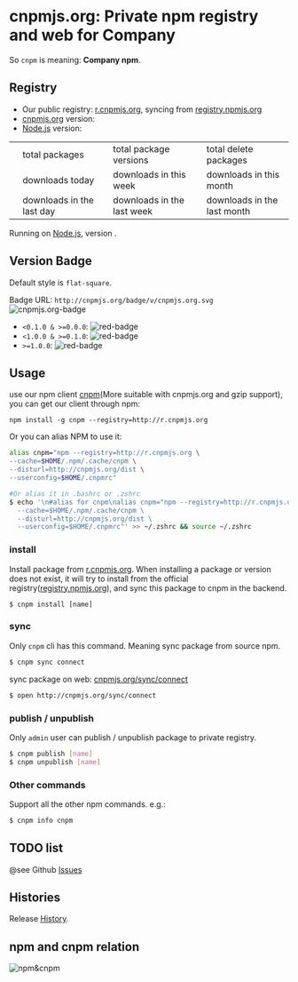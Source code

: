 # cnpmjs.org: Private npm registry and web for Company

So `cnpm` is meaning: **Company npm**.

## Registry

- Our public registry: [r.cnpmjs.org](http://r.cnpmjs.org), syncing from [registry.npmjs.org](http://registry.npmjs.org)
- [cnpmjs.org](/) version: <span id="app-version"></span>
- [Node.js](https://nodejs.org) version: <span id="node-version"></span>

<table class="downloads">
  <tbody>
    <tr>
      <td class="count" id="total-packages"></td><td>total packages</td>
      <td class="count" id="total-versions"></td><td>total package versions</td>
      <td class="count" id="total-deletes"></td><td>total delete packages</td>
    </tr>
    <tr>
      <td class="count"></td><td> downloads today</td>
      <td class="count"></td><td> downloads in this week</td>
      <td class="count"></td><td> downloads in this month</td>
    </tr>
    <tr>
      <td class="count"></td><td> downloads in the last day</td>
      <td class="count"></td><td> downloads in the last week</td>
      <td class="count"></td><td> downloads in the last month</td>
    </tr>
  </tbody>
</table>

<div class="sync" style="display:none;">
  <h3>Sync Status</h3>
  <p id="sync-model"></p>
  <p>Last sync time is <span id="last-sync-time"></span>. </p>
  <p class="syncing alert alert-info">The sync worker is working in the backend now. </p>
  <table class="sync-status">
    <tbody>
      <tr>
        <td><span id="need-sync"></span> packages need to be sync</td>
        <td class="syncing"><span id="left-sync"></span> packages and dependencies waiting for sync</td>
        <td><span id="percent-sync"></span>% progress</td>
      </tr>
      <tr>
        <td><span id="success-sync"></span> packages and dependencies sync successed</td>
        <td><span id="fail-sync"></span> packages and dependencies sync failed</td>
        <td>last success: <span id="last-success-name"></span></td>
      </tr>
    </tbody>
  </table>
</div>

Running on [Node.js](http://nodejs.org), version <span id="node-version"></span>.

<script src="/js/readme.js"></script>

## Version Badge

Default style is `flat-square`.

Badge URL: `http://cnpmjs.org/badge/v/cnpmjs.org.svg` ![cnpmjs.org-badge](http://cnpmjs.org/badge/v/cnpmjs.org.svg)

* `<0.1.0 & >=0.0.0`: ![red-badge](https://img.shields.io/badge/cnpm-0.0.1-red.svg?style=flat-square)
* `<1.0.0 & >=0.1.0`: ![red-badge](https://img.shields.io/badge/cnpm-0.1.0-green.svg?style=flat-square)
* `>=1.0.0`: ![red-badge](https://img.shields.io/badge/cnpm-1.0.0-blue.svg?style=flat-square)

## Usage

use our npm client [cnpm](https://github.com/cnpm/cnpm)(More suitable with cnpmjs.org and gzip support), you can get our client through npm:

```
npm install -g cnpm --registry=http://r.cnpmjs.org
```

Or you can alias NPM to use it:

```bash
alias cnpm="npm --registry=http://r.cnpmjs.org \
--cache=$HOME/.npm/.cache/cnpm \
--disturl=http://cnpmjs.org/dist \
--userconfig=$HOME/.cnpmrc"

#Or alias it in .bashrc or .zshrc
$ echo '\n#alias for cnpm\nalias cnpm="npm --registry=http://r.cnpmjs.org \
  --cache=$HOME/.npm/.cache/cnpm \
  --disturl=http://cnpmjs.org/dist \
  --userconfig=$HOME/.cnpmrc"' >> ~/.zshrc && source ~/.zshrc
```

### install

Install package from [r.cnpmjs.org](http://r.cnpmjs.org). When installing a package or version does not exist, it will try to install from the official registry([registry.npmjs.org](http://registry.npmjs.org)), and sync this package to cnpm in the backend.

```
$ cnpm install [name]
```

### sync

Only `cnpm` cli has this command. Meaning sync package from source npm.

```bash
$ cnpm sync connect
```

sync package on web: [cnpmjs.org/sync/connect](http://cnpmjs.org/sync/connect)

```bash
$ open http://cnpmjs.org/sync/connect
```

### publish / unpublish

Only `admin` user can publish / unpublish package to private registry.

```bash
$ cnpm publish [name]
$ cnpm unpublish [name]
```

### Other commands

Support all the other npm commands. e.g.:

```bash
$ cnpm info cnpm
```

## TODO list

@see Github [Issues](https://github.com/cnpm/cnpmjs.org/issues)

## Histories

Release [History](/history).

## npm and cnpm relation

![npm&cnpm](https://dn-cnpm.qbox.me/cnpm-npm-relation.png)
